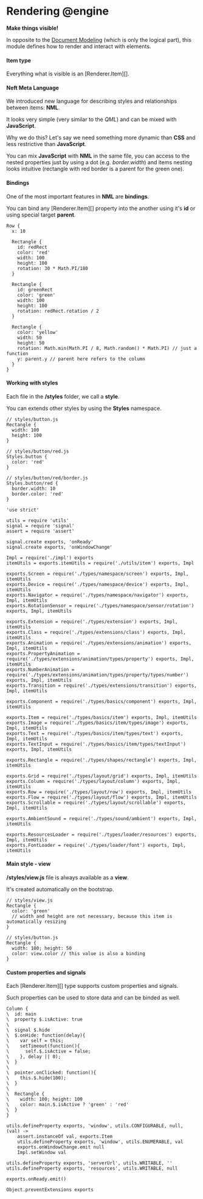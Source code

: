 Rendering @engine
=========

**Make things visible!**

In opposite to the [Document Modeling](/docs/document) (which is only the logical part),
this module defines how to render and interact with elements.

#### Item type

Everything what is visible is an [Renderer.Item][].

#### Neft Meta Language

We introduced new language for describing styles and relationships between items: **NML**.

It looks very simple (very similar to the *QML*) and can be mixed with
**JavaScript**.

Why we do this? Let's say we need something more dynamic than **CSS** and less
restrictive than **JavaScript**.

You can mix **JavaScript** with **NML** in the same file, you can access to the nested
properties just by using a dot (e.g. *border.width*) and items nesting looks intuitive
(rectangle with red border is a parent for the green one).

#### Bindings

One of the most important features in **NML** are **bindings**.

You can bind any [Renderer.Item][] property into the another using it's **id** or using
special target **parent**.

```style
Row {
  x: 10

  Rectangle {
    id: redRect
    color: 'red'
    width: 100
    height: 100
    rotation: 30 * Math.PI/180
  }

  Rectangle {
    id: greenRect
    color: 'green'
    width: 100
    height: 100
    rotation: redRect.rotation / 2
  }

  Rectangle {
    color: 'yellow'
    width: 50
    height: 50
    rotation: Math.min(Math.PI / 8, Math.random() * Math.PI) // just a function
    y: parent.y // parent here refers to the column
  }
}
```

#### Working with styles

Each file in the **/styles** folder, we call a **style**.

You can extends other styles by using the **Styles** namespace.

```
// styles/button.js
Rectangle {
  width: 100
  height: 100
}

// styles/button/red.js
Styles.button {
  color: 'red'
}

// styles/button/red/border.js
Styles.button/red {
  border.width: 10
  border.color: 'red'
}
```

	'use strict'

	utils = require 'utils'
	signal = require 'signal'
	assert = require 'assert'

	signal.create exports, 'onReady'
	signal.create exports, 'onWindowChange'

	Impl = require('./impl') exports
	itemUtils = exports.itemUtils = require('./utils/item') exports, Impl

	exports.Screen = require('./types/namespace/screen') exports, Impl, itemUtils
	exports.Device = require('./types/namespace/device') exports, Impl, itemUtils
	exports.Navigator = require('./types/namespace/navigator') exports, Impl, itemUtils
	exports.RotationSensor = require('./types/namespace/sensor/rotation') exports, Impl, itemUtils

	exports.Extension = require('./types/extension') exports, Impl, itemUtils
	exports.Class = require('./types/extensions/class') exports, Impl, itemUtils
	exports.Animation = require('./types/extensions/animation') exports, Impl, itemUtils
	exports.PropertyAnimation = require('./types/extensions/animation/types/property') exports, Impl, itemUtils
	exports.NumberAnimation = require('./types/extensions/animation/types/property/types/number') exports, Impl, itemUtils
	exports.Transition = require('./types/extensions/transition') exports, Impl, itemUtils

	exports.Component = require('./types/basics/component') exports, Impl, itemUtils

	exports.Item = require('./types/basics/item') exports, Impl, itemUtils
	exports.Image = require('./types/basics/item/types/image') exports, Impl, itemUtils
	exports.Text = require('./types/basics/item/types/text') exports, Impl, itemUtils
	exports.TextInput = require('./types/basics/item/types/textInput') exports, Impl, itemUtils

	exports.Rectangle = require('./types/shapes/rectangle') exports, Impl, itemUtils

	exports.Grid = require('./types/layout/grid') exports, Impl, itemUtils
	exports.Column = require('./types/layout/column') exports, Impl, itemUtils
	exports.Row = require('./types/layout/row') exports, Impl, itemUtils
	exports.Flow = require('./types/layout/flow') exports, Impl, itemUtils
	exports.Scrollable = require('./types/layout/scrollable') exports, Impl, itemUtils

	exports.AmbientSound = require('./types/sound/ambient') exports, Impl, itemUtils

	exports.ResourcesLoader = require('./types/loader/resources') exports, Impl, itemUtils
	exports.FontLoader = require('./types/loader/font') exports, Impl, itemUtils

#### Main style - view

**/styles/view.js** file is always available as a **view**.

It's created automatically on the bootstrap.

```
// styles/view.js
Rectangle {
  color: 'green'
  // width and height are not necessary, because this item is automatically resizing
}

// styles/button.js
Rectangle {
  width: 100; height: 50
  color: view.color // this value is also a binding
}
```

#### Custom properties and signals

Each [Renderer.Item][] type supports custom properties and signals.

Such properties can be used to store data and can be binded as well.

```style
Column {
\  id: main
\  property $.isActive: true
\
\  signal $.hide
\  $.onHide: function(delay){
\    var self = this;
\    setTimeout(function(){
\      self.$.isActive = false;
\    }, delay || 0);
\  }
\
\  pointer.onClicked: function(){
\    this.$.hide(100);
\  }
\
\  Rectangle {
\    width: 100; height: 100
\    color: main.$.isActive ? 'green' : 'red'
\  }
}
```

	utils.defineProperty exports, 'window', utils.CONFIGURABLE, null, (val) ->
		assert.instanceOf val, exports.Item
		utils.defineProperty exports, 'window', utils.ENUMERABLE, val
		exports.onWindowChange.emit null
		Impl.setWindow val

	utils.defineProperty exports, 'serverUrl', utils.WRITABLE, ''
	utils.defineProperty exports, 'resources', utils.WRITABLE, null

	exports.onReady.emit()

	Object.preventExtensions exports
